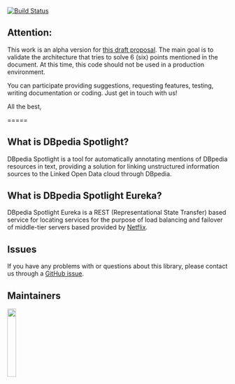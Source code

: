[![Build Status](https://travis-ci.org/dbpedia-spotlight/dbpedia-spotlight-eureka.svg?branch=master)](https://travis-ci.org/dbpedia-spotlight/dbpedia-spotlight-eureka)


## Attention:

This work is an alpha version for [this draft proposal](https://docs.google.com/document/d/1EYZPN4KmyAhlGPfyRBjiAhBVgCSVzhG0jR-9kQd7v0s/edit?usp=sharing).  The main goal is to validate the architecture that tries to solve 6 (six) points mentioned in the document. At this time, this code should not be used in a production environment.

You can participate providing suggestions, requesting features, testing, writing documentation or coding. Just get in touch with us!

All the best,


=====



## What is DBpedia Spotlight?

DBpedia Spotlight is a tool for automatically annotating mentions of DBpedia resources in text, providing a solution for linking unstructured information sources to the Linked Open Data cloud through DBpedia.

## What is DBpedia Spotlight Eureka?

DBpedia Spotlight Eureka is a REST (Representational State Transfer) based service for locating services for the purpose of load balancing and failover of middle-tier servers based provided by [Netflix](https://github.com/Netflix/eureka).


## Issues

If you have any problems with or questions about this library, please contact us through a [GitHub issue](https://github.com/sandroacoelho/dbpedia-spotlight-eureka/issues).

## Maintainers

<a href="http://infai.org"><img src="http://infai.org/de/Aktuelles/files?get=10_jahre_infai_gold.PNG" align="left" height="20%" width="20%" ></a>

